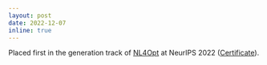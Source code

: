 ```yaml
---
layout: post
date: 2022-12-07
inline: true
---
```


Placed first in the generation track of [NL4Opt](https://nl4opt.github.io) at NeurIPS 2022 ([Certificate](assets/img/nl4opt22_certificate.png)).
